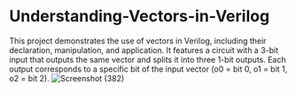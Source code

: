 # Understanding-Vectors-in-Verilog
This project demonstrates the use of vectors in Verilog, including their declaration, manipulation, and application. It features a circuit with a 3-bit input that outputs the same vector and splits it into three 1-bit outputs. Each output corresponds to a specific bit of the input vector (o0 = bit 0, o1 = bit 1, o2 = bit 2).
![Screenshot (382)](https://github.com/user-attachments/assets/0099490d-5097-4385-a1b6-cd9a11559c6e)
